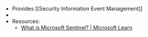 - Provides [[Security Information Event Management]]
-
- Resources:
	- [What is Microsoft Sentinel? | Microsoft Learn](https://learn.microsoft.com/en-us/azure/sentinel/overview)